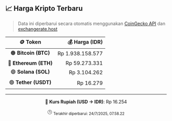 

<!-- HARGA_KRIPTO -->
## 📈 Harga Kripto Terbaru

> Data ini diperbarui secara otomatis menggunakan [CoinGecko API](https://www.coingecko.com/) dan [exchangerate.host](https://exchangerate.host/)

<div align="center">

| 🪙 Token | 💰 Harga (IDR) |
|:------:|---------------:|
| 🟠 **Bitcoin (BTC)**   | Rp 1.938.158.577 |
| 🔵 **Ethereum (ETH)**  | Rp 59.273.331 |
| 🟣 **Solana (SOL)**    | Rp 3.104.262 |
| 🟢 **Tether (USDT)**   | Rp 16.279 |

---

💱 **Kurs Rupiah (USD → IDR)**: Rp 16.254

🕒 <sub>Terakhir diperbarui: 24/7/2025, 07.58.22</sub>

</div>
<!-- /HARGA_KRIPTO -->